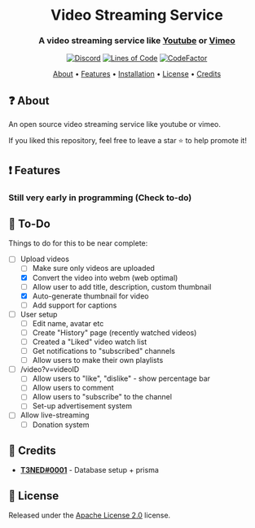 <h1 align="center">
  <br>
  Video Streaming Service
  <br>
</h1>

<h3 align=center>A video streaming service like <a href="https://www.youtube.com/">Youtube</a> or <a href="https://vimeo.com/">Vimeo</a></h3>


<div align=center>

 [![Discord](https://img.shields.io/discord/658113349384667198.svg?label=&logo=discord&logoColor=ffffff&color=7389D8&labelColor=6A7EC2)](https://discord.gg/8g6zUQu)
[![Lines of Code](https://sonarcloud.io/api/project_badges/measure?project=Spiderjockey02_video-streaming-service&metric=ncloc)](https://sonarcloud.io/summary/new_code?id=Spiderjockey02_video-streaming-service)
[![CodeFactor](https://www.codefactor.io/repository/github/spiderjockey02/video-streaming-service/badge)](https://www.codefactor.io/repository/github/spiderjockey02/video-streaming-service)

</div>

<p align="center">
  <a href="#about">About</a>
  •
  <a href="#Features">Features</a>
  •
  <a href="#Installation">Installation</a>
  •
  <a href="#license">License</a>
  •
  <a href="#credits">Credits</a>
</p>

## ❓ About

An open source video streaming service like youtube or vimeo.

If you liked this repository, feel free to leave a star ⭐ to help promote it!

## ❗ Features

### Still very early in programming (Check to-do)

## 📝 To-Do
Things to do for this to be near complete:
- [ ] Upload videos
  - [ ] Make sure only videos are uploaded
  - [x] Convert the video into webm (web optimal)
  - [ ] Allow user to add title, description, custom thumbnail
  - [x] Auto-generate thumbnail for video
  - [ ] Add support for captions
- [ ] User setup
  - [ ] Edit name, avatar etc
  - [ ] Create "History" page (recently watched videos)
  - [ ] Created a "Liked" video watch list
  - [ ] Get notifications to "subscribed" channels
  - [ ] Allow users to make their own playlists
- [ ] /video?v=videoID
  - [ ] Allow users to "like", "dislike" - show percentage bar
  - [ ] Allow users to comment
  - [ ] Allow users to "subscribe" to the channel
  - [ ] Set-up advertisement system
- [ ] Allow live-streaming
  - [ ] Donation system

## 📜 Credits
  * **[T3NED#0001](https://github.com/T3NED)** - Database setup + prisma

## 📖 License
Released under the [Apache License 2.0](https://github.com/Spiderjockey02/video-streaming-service/blob/master/docs/LICENSE) license.
